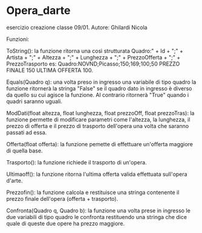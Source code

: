 # Opera_darte
esercizio creazione classe 09/01. Autore: Ghilardi Nicola

Funzioni:

ToString(): la funzione ritorna una così strutturata  Quadro:" + Id + ";" + Artista + ";" + Altezza + ";" + Lunghezza + ";" + PrezzoOfferta + ";" + PrezzoTrasporto es: Quadro:NOVND;Picasso;150;169;100;50 PREZZO FINALE 150 ULTIMA OFFERTA 100.

Equals(Quadro q): una volta preso in ingresso una variabile di tipo quadro la funzione ritornerà la stringa "False" se il quadro dato in ingresso è diverso da quello su cui agisce la funzione. Al contrario ritornerà "True" quando i quadri saranno uguali.

ModDati(float altezza, float lunghezza, float prezzoOff, float prezzoTras): la funzione permette di modificare parametri come l'altezza, la lunghezza, il prezzo di offerta e il prezzo di trasporto dell'opera una volta che saranno passati ad essa.

Offerta(float offerta): la funzione pemette di effettuare un'offerta maggiore di quella base.

Trasporto(): la funzione richiede il trasporto di un'opera.

Ultimaoff(): la funzione ritorna l'ultima offerta valida effettuata sull'opera d'arte.

Prezzofin(): la funzione calcola e restituisce una stringa contenente il prezzo finale dell'opera (offerta + trasporto).

Confronta(Quadro q, Quadro b): la funzione una volta prese in ingresso le due variabili di tipo quadro le confronta restituendo una stringa che dice quale di queste due opere ha prezzo maggiore.
